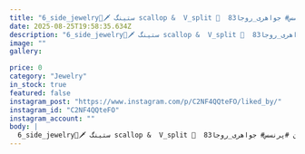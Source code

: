 ```yaml
---
title: "6_side_jewelry🔬🗡 ستینگ scallop &  V_split 💍  میتونید برای ژورنال سازی از این دو نوع تنظیم استفاده کنید😉💎  سنگ الماس تراش برلیان💎  تخمه الماس تراش پرنسس💎  سنگ یاقوت کبود تراش برلیان______________________________#آموزش_ مخراجکاری_ مدرن #آموزش_میکروستینگ #اموزش_حکاکی#گوهرنشانی #انگشتر_ژورنال #الماس #یاقوت_کبود #برلیان #پرنسس# جواهری_روجا83wSee translation"
date: 2025-08-25T19:58:35.634Z
description: "6_side_jewelry🔬🗡 ستینگ scallop &  V_split 💍  میتونید برای ژورنال سازی از این دو نوع تنظیم استفاده کنید😉💎  سنگ الماس تراش برلیان💎  تخمه الماس تراش پرنسس💎  سنگ یاقوت کبود تراش برلیان______________________________#آموزش_ مخراجکاری_ مدرن #آموزش_میکروستینگ #اموزش_حکاکی#گوهرنشانی #انگشتر_ژورنال #الماس #یاقوت_کبود #برلیان #پرنسس# جواهری_روجا83wSee translation"
image: ""
gallery:

price: 0
category: "Jewelry"
in_stock: true
featured: false
instagram_post: "https://www.instagram.com/p/C2NF4QQteFO/liked_by/"
instagram_id: "C2NF4QQteFO"
instagram_account: ""
body: |
  6_side_jewelry🔬🗡 ستینگ scallop &  V_split 💍  میتونید برای ژورنال سازی از این دو نوع تنظیم استفاده کنید😉💎  سنگ الماس تراش برلیان💎  تخمه الماس تراش پرنسس💎  سنگ یاقوت کبود تراش برلیان______________________________#آموزش_ مخراجکاری_ مدرن #آموزش_میکروستینگ #اموزش_حکاکی#گوهرنشانی #انگشتر_ژورنال #الماس #یاقوت_کبود #برلیان #پرنسس# جواهری_روجا83wSee translation
---
```

